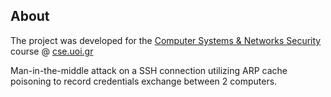 ## About
The project was developed for the [Computer Systems & Networks Security](https://www.cse.uoi.gr/course/security-of-computer-systems-and-networks_new/?lang=en) course @ [cse.uoi.gr](https://www.cs.uoi.gr/)

Man-in-the-middle attack on a SSH connection utilizing ARP cache poisoning to record credentials exchange between 2 computers.
